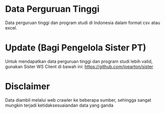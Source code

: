 # Data Perguruan Tinggi
Data perguruan tinggi dan program studi di Indonesia dalam format csv atau excel.

# Update (Bagi Pengelola Sister PT)
Untuk mendapatkan data perguruan tinggi dan program studi lebih valid, gunakan Sister WS Client di bawah ini:
https://github.com/joearton/sister

# Disclaimer
Data diambil melalui web crawler ke beberapa sumber, sehingga sangat mungkin terjadi ketidaksesuaiandan data yang ganda
